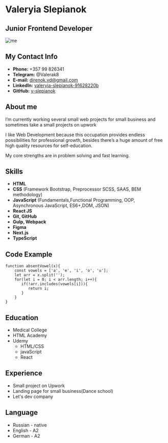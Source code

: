 # Valeryia Slepianok

## Junior Frontend Developer

![me](img/photo.jpg "Me")

##  My Contact Info
- **Phone:** +357 99 826341 
- **Telegram:** @Valerak8
- **E-mail:** direnok.vd@gmail.com
- **LinkedIn:** [valeryia-slepianok-91628220b](https://www.linkedin.com/in/valeryia-slepianok-91628220b/)
- **GitHub:** [v-slepianok](https://github.com/v-slepianok)


## About me
I’m currently working several small web projects for small business and sometimes take a small projects on upwork

I like Web Development because this occupation provides endless possibilities for professional growth,
besides there’s a huge amount of free high quality resources for self-education.

My core strengths are in problem solving and fast learning.


## Skills
* **HTML**
* **CSS** (Framework Bootstrap, Preprocessor SCSS, SAAS, BEM methodology)
* **JavaScript** (Fundamentals,Functional Programming, OOP, Asynchronous JavaScript, ES6+,DOM, JSON)
* **React JS**
* **Git, GitHub**
* **Gulp, Webpack**
* **Figma** 
* **Next.js** 
* **TypeScript**

## Code Example
```
function absentVowel(x){
    const vowels = ['a', 'e', 'i', 'o', 'u'];
    let arr = x.split('');
    for(let i = 0; i < arr.length; i++){
       if(!arr.includes(vowels[i])){
          return i;
       }
    }
}
```

## Education
* Medical College
* HTML Academy
* Udemy
    * HTML/CSS
    * javaScript
    * React

## Experience
* Small project on Upwork
* Landing page for small business(Dance school)
* Let's dev company

## Language 
* Russian - native
* English - A2
* German - A2